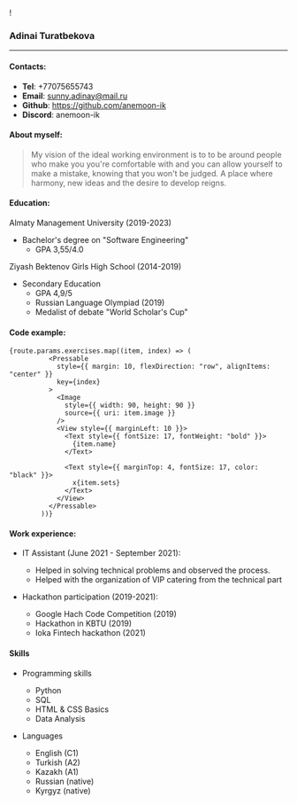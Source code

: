 ! [](me.jpg)

### Adinai Turatbekova

---

#### Contacts:

- **Tel**: +77075655743
- **Email**: sunny.adinay@mail.ru
- **Github**: https://github.com/anemoon-ik
- **Discord**: anemoon-ik

#### About myself:

> My vision of the ideal working environment is to to be around people who make you you're comfortable with and you can allow yourself to make a mistake, knowing that you won't be judged. A place where harmony, new ideas and the desire to develop reigns.

#### Education:

Almaty Management University (2019-2023)

- Bachelor's degree on "Software Engineering"
  - GPA 3,55/4.0

Ziyash Bektenov Girls High School (2014-2019)

- Secondary Education
  - GPA 4,9/5
  - Russian Language Olympiad (2019)
  - Medalist of debate "World Scholar's Cup"

#### Code example:

```
{route.params.exercises.map((item, index) => (
          <Pressable
            style={{ margin: 10, flexDirection: "row", alignItems: "center" }}
            key={index}
          >
            <Image
              style={{ width: 90, height: 90 }}
              source={{ uri: item.image }}
            />
            <View style={{ marginLeft: 10 }}>
              <Text style={{ fontSize: 17, fontWeight: "bold" }}>
                {item.name}
              </Text>

              <Text style={{ marginTop: 4, fontSize: 17, color: "black" }}>
                x{item.sets}
              </Text>
            </View>
          </Pressable>
        ))}

```

#### Work experience:

- IT Assistant (June 2021 - September 2021):

  - Helped in solving technical problems and observed the process.
  - Helped with the organization of VIP catering from the technical part

- Hackathon participation (2019-2021):

  - Google Hach Code Competition (2019)
  - Hackathon in KBTU (2019)
  - Ioka Fintech hackathon (2021)

#### Skills

- Programming skills

  - Python
  - SQL
  - HTML & CSS Basics
  - Data Analysis

- Languages
  - English (C1)
  - Turkish (A2)
  - Kazakh (A1)
  - Russian (native)
  - Kyrgyz (native)
